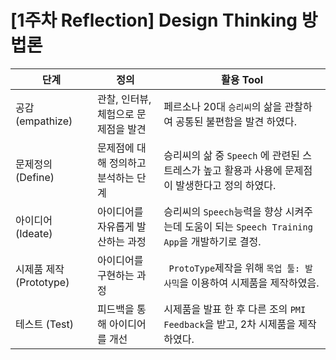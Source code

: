 # [1주차 Reflection] Design Thinking 방법론

| 단계                    | 정의                                 | 활용 Tool                                                    |
| ----------------------- | ------------------------------------ | ------------------------------------------------------------ |
| 공감 (empathize)        | 관찰, 인터뷰, 체험으로 문제점을 발견 | 페르소나 20대 `승리씨`의 삶을 관찰하여 공통된 불편함을 발견 하였다. |
| 문제정의 (Define)       | 문제점에 대해 정의하고 분석하는 단계 | 승리씨의 삶 중  `Speech` 에 관련된 스트레스가 높고 활용과 사용에 문제점이 발생한다고 정의 하였다. |
| 아이디어(Ideate)        | 아이디어를 자유롭게 발산하는 과정    | 승리씨의 `Speech`능력을 향상 시켜주는데 도움이 되는 `Speech Training App`을 개발하기로 결정. |
| 시제품 제작 (Prototype) | 아이디어를 구현하는 과정             | ` ProtoType`제작을 위해 `목업 툴: 발사믹`을 이용하여 시제품을 제작하였음. |
| 테스트 (Test)           | 피드백을 통해 아이디어를 개선        | 시제품을 발표 한 후 다른 조의 `PMI Feedback`을 받고, 2차 시제품을 제작하였다. |
